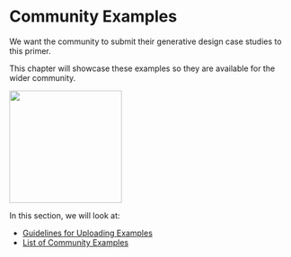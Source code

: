 # Community Examples

We want the community to submit their generative design case studies to this primer. 

This chapter will showcase these examples so they are available for the wider community.

<img src="../../.gitbook/assets/comunity.png" style="width:200px;"/>

In this section, we will look at:

* [Guidelines for Uploading Examples](04-06-01_guidelines.md) 
* [List of Community Examples](04-06-02_list-of-examples.md)

